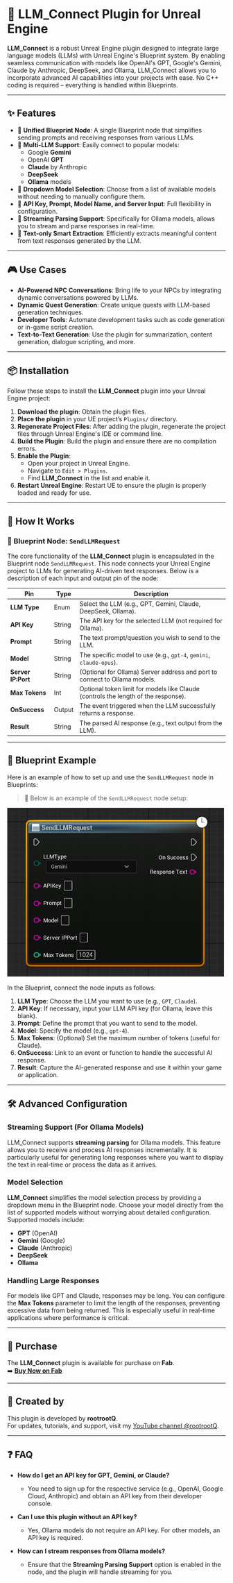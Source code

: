 # 🤖 LLM_Connect Plugin for Unreal Engine

**LLM_Connect** is a robust Unreal Engine plugin designed to integrate large language models (LLMs) with Unreal Engine's Blueprint system. By enabling seamless communication with models like OpenAI's GPT, Google's Gemini, Claude by Anthropic, DeepSeek, and Ollama, LLM_Connect allows you to incorporate advanced AI capabilities into your projects with ease. No C++ coding is required – everything is handled within Blueprints.

---

## ✨ Features

- 🔹 **Unified Blueprint Node**: A single Blueprint node that simplifies sending prompts and receiving responses from various LLMs.
- 🔹 **Multi-LLM Support**: Easily connect to popular models:
  - Google **Gemini**
  - OpenAI **GPT**
  - **Claude** by Anthropic
  - **DeepSeek**
  - **Ollama** models
- 🔹 **Dropdown Model Selection**: Choose from a list of available models without needing to manually configure them.
- 🔹 **API Key, Prompt, Model Name, and Server Input**: Full flexibility in configuration.
- 🔹 **Streaming Parsing Support**: Specifically for Ollama models, allows you to stream and parse responses in real-time.
- 🔹 **Text-only Smart Extraction**: Efficiently extracts meaningful content from text responses generated by the LLM.

---

## 🎮 Use Cases

- **AI-Powered NPC Conversations**: Bring life to your NPCs by integrating dynamic conversations powered by LLMs.
- **Dynamic Quest Generation**: Create unique quests with LLM-based generation techniques.
- **Developer Tools**: Automate development tasks such as code generation or in-game script creation.
- **Text-to-Text Generation**: Use the plugin for summarization, content generation, dialogue scripting, and more.

---

## 📦 Installation

Follow these steps to install the **LLM_Connect** plugin into your Unreal Engine project:

1. **Download the plugin**: Obtain the plugin files.
2. **Place the plugin** in your UE project’s `Plugins/` directory.
3. **Regenerate Project Files**: After adding the plugin, regenerate the project files through Unreal Engine's IDE or command line.
4. **Build the Plugin**: Build the plugin and ensure there are no compilation errors.
5. **Enable the Plugin**:
   - Open your project in Unreal Engine.
   - Navigate to `Edit > Plugins`.
   - Find **LLM_Connect** in the list and enable it.
6. **Restart Unreal Engine**: Restart UE to ensure the plugin is properly loaded and ready for use.

---

## 🧠 How It Works

### 🔷 Blueprint Node: `SendLLMRequest`

The core functionality of the **LLM_Connect** plugin is encapsulated in the Blueprint node `SendLLMRequest`. This node connects your Unreal Engine project to LLMs for generating AI-driven text responses. Below is a description of each input and output pin of the node:

| Pin              | Type   | Description                                                                 |
|------------------|--------|-----------------------------------------------------------------------------|
| **LLM Type**     | Enum   | Select the LLM (e.g., GPT, Gemini, Claude, DeepSeek, Ollama).               |
| **API Key**      | String | The API key for the selected LLM (not required for Ollama).                 |
| **Prompt**       | String | The text prompt/question you wish to send to the LLM.                        |
| **Model**        | String | The specific model to use (e.g., `gpt-4`, `gemini`, `claude-opus`).          |
| **Server IP:Port** | String | (Optional for Ollama) Server address and port to connect to Ollama models. |
| **Max Tokens**   | Int    | Optional token limit for models like Claude (controls the length of the response). |
| **OnSuccess**    | Output | The event triggered when the LLM successfully returns a response.           |
| **Result**       | String | The parsed AI response (e.g., text output from the LLM).                    |

---

## 🧩 Blueprint Example

Here is an example of how to set up and use the `SendLLMRequest` node in Blueprints:

> 📌 Below is an example of the `SendLLMRequest` node setup:

![LLM Node Blueprint Example](/node_example.png)

In the Blueprint, connect the node inputs as follows:

1. **LLM Type**: Choose the LLM you want to use (e.g., `GPT`, `Claude`).
2. **API Key**: If necessary, input your LLM API key (for Ollama, leave this blank).
3. **Prompt**: Define the prompt that you want to send to the model.
4. **Model**: Specify the model (e.g., `gpt-4`).
5. **Max Tokens**: (Optional) Set the maximum number of tokens (useful for Claude).
6. **OnSuccess**: Link to an event or function to handle the successful AI response.
7. **Result**: Capture the AI-generated response and use it within your game or application.

---

## 🛠 Advanced Configuration

### Streaming Support (For Ollama Models)

LLM_Connect supports **streaming parsing** for Ollama models. This feature allows you to receive and process AI responses incrementally. It is particularly useful for generating long responses where you want to display the text in real-time or process the data as it arrives.

### Model Selection

**LLM_Connect** simplifies the model selection process by providing a dropdown menu in the Blueprint node. Choose your model directly from the list of supported models without worrying about detailed configuration. Supported models include:
- **GPT** (OpenAI)
- **Gemini** (Google)
- **Claude** (Anthropic)
- **DeepSeek**
- **Ollama**

### Handling Large Responses

For models like GPT and Claude, responses may be long. You can configure the **Max Tokens** parameter to limit the length of the responses, preventing excessive data from being returned. This is especially useful in real-time applications where performance is critical.

---

## 💼 Purchase

The **LLM_Connect** plugin is available for purchase on **Fab**.  
➡️ [**Buy Now on Fab**](https://www.fab.com/sellers/rootrootQ)

---

## 🙌 Created by

This plugin is developed by **rootrootQ**.  
For updates, tutorials, and support, visit my [YouTube channel @rootrootQ](https://www.youtube.com/rootrootQ).

---

## ❓ FAQ

- **How do I get an API key for GPT, Gemini, or Claude?**
  - You need to sign up for the respective service (e.g., OpenAI, Google Cloud, Anthropic) and obtain an API key from their developer console.
  
- **Can I use this plugin without an API key?**
  - Yes, Ollama models do not require an API key. For other models, an API key is required.
  
- **How can I stream responses from Ollama models?**
  - Ensure that the **Streaming Parsing Support** option is enabled in the node, and the plugin will handle streaming for you.

